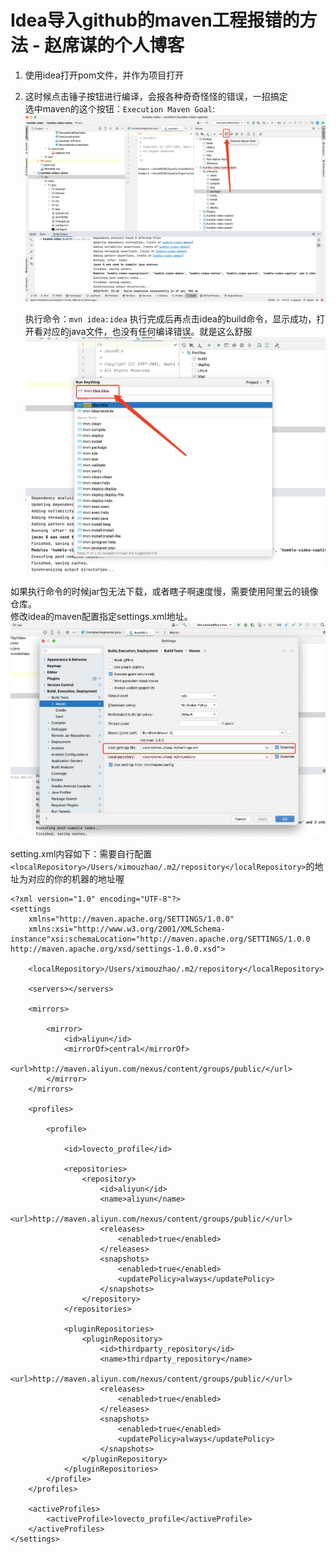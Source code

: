 # Idea导入github的maven工程报错的方法 - 赵席谋的个人博客
1.  使用idea打开pom文件，并作为项目打开
2.  这时候点击锤子按钮进行编译，会报各种奇奇怪怪的错误，一招搞定  
    选中maven的这个按钮：`Execution Maven Goal`:  
    ![](https://github.com/Junqian-Hao/doc/blob/main/image/2024-2-5%2017-04-50/5909ab0b-05d6-4b62-acab-63866b6fd323.png?raw=true)
      
    执行命令：`mvn idea:idea` 执行完成后再点击idea的build命令，显示成功，打开看对应的java文件，也没有任何编译错误。就是这么舒服  
    ![](https://github.com/Junqian-Hao/doc/blob/main/image/2024-2-5%2017-04-50/94ff9045-599d-4f42-a9ec-bb5d905cc2e4.png?raw=true)
    

如果执行命令的时候jar包无法下载，或者瞎子啊速度慢，需要使用阿里云的镜像仓库。  
修改idea的maven配置指定settings.xml地址。  
![](https://github.com/Junqian-Hao/doc/blob/main/image/2024-2-5%2017-04-50/31d54292-9f2f-4404-a8c3-aaaa8dac06fb.png?raw=true)
  
setting.xml内容如下：需要自行配置`<localRepository>/Users/ximouzhao/.m2/repository</localRepository>`的地址为对应的你的机器的地址喔

```null
<?xml version="1.0" encoding="UTF-8"?>
<settings
    xmlns="http://maven.apache.org/SETTINGS/1.0.0"
    xmlns:xsi="http://www.w3.org/2001/XMLSchema-instance"xsi:schemaLocation="http://maven.apache.org/SETTINGS/1.0.0 http://maven.apache.org/xsd/settings-1.0.0.xsd">
    
    <localRepository>/Users/ximouzhao/.m2/repository</localRepository>
    
    <servers></servers>
    
    <mirrors>
        
        <mirror>
            <id>aliyun</id>
            <mirrorOf>central</mirrorOf>
            <url>http://maven.aliyun.com/nexus/content/groups/public/</url>
        </mirror>
    </mirrors>
    
    <profiles>
        
        <profile>
            
            <id>lovecto_profile</id>
            
            <repositories>
                <repository>
                    <id>aliyun</id>
                    <name>aliyun</name>
                    <url>http://maven.aliyun.com/nexus/content/groups/public/</url>
                    <releases>
                        <enabled>true</enabled>
                    </releases>
                    <snapshots>
                        <enabled>true</enabled>
                        <updatePolicy>always</updatePolicy>
                    </snapshots>
                </repository>
            </repositories>
            
            <pluginRepositories>
                <pluginRepository>
                    <id>thirdparty_repository</id>
                    <name>thirdparty_repository</name>
                    <url>http://maven.aliyun.com/nexus/content/groups/public/</url>
                    <releases>
                        <enabled>true</enabled>
                    </releases>
                    <snapshots>
                        <enabled>true</enabled>
                        <updatePolicy>always</updatePolicy>
                    </snapshots>
                </pluginRepository>
            </pluginRepositories>
        </profile>
    </profiles>
    
    <activeProfiles>
        <activeProfile>lovecto_profile</activeProfile>
    </activeProfiles>
</settings>
```